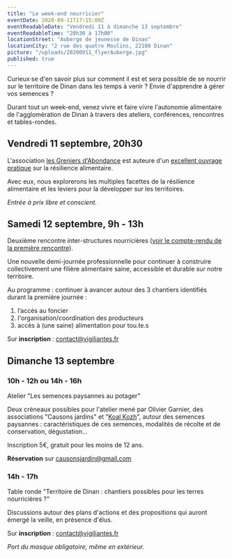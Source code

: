 ```yaml
---
title: "Le week-end nourricier"
eventDate: 2020-09-11T17:15:00Z
eventReadableDate: "Vendredi 11 à dimanche 13 septembre"
eventReadableTime: "20h30 à 17h00"
locationStreet: "Auberge de jeunesse de Dinan"
locationCity: "2 rue des quatre Moulins, 22100 Dinan"
picture: "/uploads/20200911_flyerAuberge.jpg"
published: true
---
```


Curieux·se d'en savoir plus sur comment il est et sera possible de se nourrir sur le territoire de Dinan dans les temps à venir ? Envie d'apprendre à gérer vos semences ?

Durant tout un week-end, venez vivre et faire vivre l'autonomie alimentaire de l'agglomération de Dinan à travers des ateliers, conférences, rencontres et tables-rondes.



<!--more-->

## Vendredi 11 septembre, 20h30

L'association [les Greniers d'Abondance](https://resiliencealimentaire.org/) est auteure d'un [excellent ouvrage pratique](https://resiliencealimentaire.org/page-telechargement-guide/) sur la résilience alimentaire.

Avec eux, nous explorerons les multiples facettes de la résilience alimentaire et les leviers pour la développer sur les territoires.

*Entrée à prix libre et conscient.*

## Samedi 12 septembre, 9h - 13h

Deuxième rencontre inter-structures nourricières ([voir le compte-rendu de la première rencontre](https://www.vigiliantes.fr/2020/07/journee-inter-association-alimentation/)).

Une nouvelle demi-journée professionnelle pour continuer à construire collectivement une filière alimentaire saine, accessible et durable sur notre territoire.

Au programme : continuer à avancer autour des 3 chantiers identifiés durant la première journée :

1. l’accès au foncier
2. l'organisation/coordination des producteurs
3. accès à (une saine) alimentation pour tou.te.s

Sur **inscription** : [contact@vigiliantes.fr](mailto:contact@vigiliantes.fr)

## Dimanche 13 septembre

### 10h - 12h ou 14h - 16h
Atelier "Les semences paysannes au potager" 

Deux créneaux possibles pour l'atelier mené par Olivier Garnier, des associations "Causons jardins" et “[Koal Kozh](http://kaolkozh.bzh/)", autour des semences paysannes : caractéristiques de ces semences, modalités de récolte et de conservation, dégustation...

Inscription 5€, gratuit pour les moins de 12 ans.

**Réservation** sur [causonsjardin@gmail.com](mailto:causonsjardin@gmail.com)

### 14h - 17h
Table ronde "Territoire de Dinan : chantiers possibles pour les terres nourricières ?"

Discussions autour des plans d'actions et des propositions qui auront émergé la veille, en présence d'élus.

Sur **inscription** : [contact@vigiliantes.fr](mailto:contact@vigiliantes.fr)


*Port du masque obligatoire, même en extérieur.*